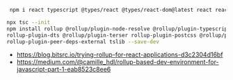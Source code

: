 

```bash
 npm i react typescript @types/react @types/react-dom@latest react react-dom  --save-dev

npx tsc --init
npm install rollup @rollup/plugin-node-resolve @rollup/plugin-typescript @rollup/plugin-commonjs \
rollup-plugin-dts @rollup/plugin-terser rollup-plugin-postcss @rollup/plugin-typescript \
rollup-plugin-peer-deps-external tslib --save-dev
```

- https://blog.bitsrc.io/trying-rollup-for-react-applications-d3c2304d16bf
- https://medium.com/@camille_hdl/rollup-based-dev-environment-for-javascript-part-1-eab8523c8ee6